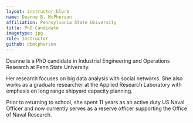 ```yaml
---
layout: instructor_blurb
name: Deanne B. McPherson
affiliation: Pennsylvania State University
title: PhD Candidate
imagetype: jpg
role: Instructor
github: dbmcpherson
---
```

Deanne is a PhD candidate in Industrial Engineering and Operations Research at
Penn State University.

Her research focuses on big data analysis with social
networks. She also works as a graduate researcher at
the Applied Research Laboratory with emphasis on long range shipyard capacity
planning.

Prior to returning to school, she spent 11 years as an active duty US Naval
Officer and now currently serves as a reserve officer supporting the Office of
Naval Research.
